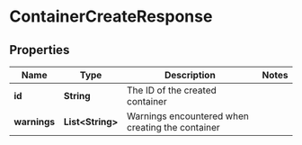 
# ContainerCreateResponse

## Properties
Name | Type | Description | Notes
------------ | ------------- | ------------- | -------------
**id** | **String** | The ID of the created container | 
**warnings** | **List&lt;String&gt;** | Warnings encountered when creating the container | 



